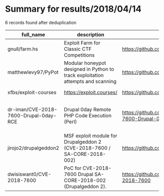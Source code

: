 
# Summary for results/2018/04/14
    
6 records found after deduplication

| full_name | description | html_url | matched_list | matched_count | pushed_at | size | stargazers_count | language | forks_count |
|---------------------------------------|---------------------------------------------------------------------------------|----------------------------------------------------------|---------------------------------------------------|-----------------|---------------------------|--------|--------------------|------------|---------------|
| gnull/farm.hs | Exploit Farm for Classic CTF Competitions | https://github.com/gnull/farm.hs | ['exploit'] | 1 | 2018-04-14 20:42:07+00:00 | 44 | 1 | Haskell | 0 |
| matthewlevy97/PyPot | Modular honeypot designed in Python to track exploitation attempts and scanning | https://github.com/matthewlevy97/PyPot | ['exploit'] | 1 | 2018-04-14 22:55:52+00:00 | 3053 | 0 | Python | 0 |
| xfbs/exploit-courses | https://exploit.courses/ | https://github.com/xfbs/exploit-courses | ['exploit'] | 1 | 2018-04-14 09:59:36+00:00 | 133 | 12 | Shell | 6 |
| dr-iman/CVE-2018-7600-Drupal-0day-RCE | Drupal 0day Remote PHP Code Execution (Perl) | https://github.com/dr-iman/CVE-2018-7600-Drupal-0day-RCE | ['0day', 'cve-2', 'rce', 'remote code execution'] | 4 | 2018-04-14 09:06:44+00:00 | 3 | 7 | Perl | 7 |
| jirojo2/drupalgeddon2 | MSF exploit module for Drupalgeddon 2 (CVE-2018-7600 / SA-CORE-2018-002) | https://github.com/jirojo2/drupalgeddon2 | ['cve-2', 'exploit'] | 2 | 2018-04-14 23:48:33+00:00 | 3 | 5 | Ruby | 1 |
| dwisiswant0/CVE-2018-7600 | PoC for CVE-2018-7600 Drupal SA-CORE-2018-002 (Drupalgeddon 2). | https://github.com/dwisiswant0/CVE-2018-7600 | ['cve poc', 'cve-2'] | 2 | 2018-04-14 20:52:03+00:00 | 7 | 3 | PHP | 2 |
